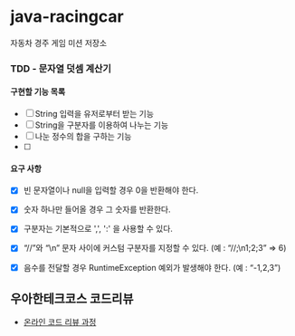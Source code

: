 # java-racingcar
자동차 경주 게임 미션 저장소

### TDD - 문자열 덧셈 계산기
#### 구현할 기능 목록
* [ ] String 입력을 유저로부터 받는 기능
* [ ] String을 구분자를 이용하여 나누는 기능
* [ ] 나눈 정수의 합을 구하는 기능
* [ ] 

#### 요구 사항
* [x] 빈 문자열이나 null을 입력할 경우 0을 반환해야 한다.
* [x] 숫자 하나만 들어올 경우 그 숫자를 반환한다.
* [x] 구분자는 기본적으로 ',', ':' 을 사용할 수 있다.
* [x]  “//”와 “\n” 문자 사이에 커스텀 구분자를 지정할 수 있다. (예 : “//;\n1;2;3” => 6)
* [x] 음수를 전달할 경우 RuntimeException 예외가 발생해야 한다. (예 : “-1,2,3”)



## 우아한테크코스 코드리뷰
* [온라인 코드 리뷰 과정](https://github.com/woowacourse/woowacourse-docs/blob/master/maincourse/README.md)